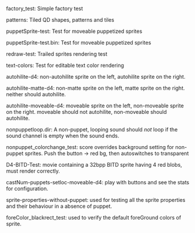 factory_test: Simple factory test

patterns: Tiled QD shapes, patterns and tiles

puppetSprite-test: Test for moveable puppetized sprites

puppetSprite-test.bin: Test for moveable puppetized sprites

redraw-test: Trailed sprites rendering test

text-colors: Test for editable text color rendering

autohilite-d4: non-autohilite sprite on the left, autohilite sprite on the right.

autohilite-matte-d4: non-matte sprite on the left, matte sprite on the right. neither should autohilite.

autohilite-moveable-d4: moveable sprite on the left, non-moveable sprite on the right. moveable should not autohilite, non-moveable should autohilite.

nonpuppetloop.dir: A non-puppet, looping sound should *not* loop if the sound channel is empty when the sound ends.

nonpuppet_colorchange_test: score overrides background setting for non-puppet sprites. Push the button -> red bg, then autoswitches to transparent

D4-BITD-Test: movie containing a 32bpp BITD sprite having 4 red blobs, must render correctly.

castNum-puppets-setloc-moveable-d4: play with buttons and see the stats for configuration.

sprite-properties-without-puppet: used for testing all the sprite properties and their behaviour in a absence of puppet.

foreColor_blackrect_test: used to verify the default foreGround colors of sprite.

